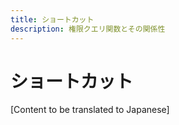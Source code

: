 ```yaml
---
title: ショートカット
description: 権限クエリ関数とその関係性
---
```


# ショートカット

[Content to be translated to Japanese]

<!-- This page content will be translated from the main English userguide/shortcuts.md -->
